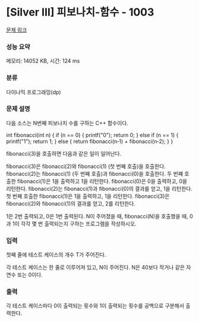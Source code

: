 # [Silver III] 피보나치-함수 - 1003 

[문제 링크](https://www.acmicpc.net/problem/1003) 

### 성능 요약

메모리: 14052 KB, 시간: 124 ms

### 분류

다이나믹 프로그래밍(dp)

### 문제 설명

다음 소스는 N번째 피보나치 수를 구하는 C++ 함수이다.

int fibonacci(int n) {
    if (n == 0) {
        printf("0");
        return 0;
    } else if (n == 1) {
        printf("1");
        return 1;
    } else {
        return fibonacci(n‐1) + fibonacci(n‐2);
    }
}


fibonacci(3)을 호출하면 다음과 같은 일이 일어난다.


 fibonacci(3)은 fibonacci(2)와 fibonacci(1) (첫 번째 호출)을 호출한다.
 fibonacci(2)는 fibonacci(1) (두 번째 호출)과 fibonacci(0)을 호출한다.
 두 번째 호출한 fibonacci(1)은 1을 출력하고 1을 리턴한다.
 fibonacci(0)은 0을 출력하고, 0을 리턴한다.
 fibonacci(2)는 fibonacci(1)과 fibonacci(0)의 결과를 얻고, 1을 리턴한다.
 첫 번째 호출한 fibonacci(1)은 1을 출력하고, 1을 리턴한다.
 fibonacci(3)은 fibonacci(2)와 fibonacci(1)의 결과를 얻고, 2를 리턴한다.


1은 2번 출력되고, 0은 1번 출력된다. N이 주어졌을 때, fibonacci(N)을 호출했을 때, 0과 1이 각각 몇 번 출력되는지 구하는 프로그램을 작성하시오.
### 입력 

 첫째 줄에 테스트 케이스의 개수 T가 주어진다.

각 테스트 케이스는 한 줄로 이루어져 있고, N이 주어진다. N은 40보다 작거나 같은 자연수 또는 0이다.
### 출력 

 각 테스트 케이스마다 0이 출력되는 횟수와 1이 출력되는 횟수를 공백으로 구분해서 출력한다.


